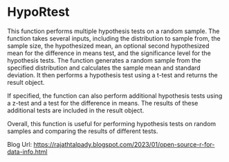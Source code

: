 # HypoRtest

This function performs multiple hypothesis tests on a random sample. The function takes several inputs, including the distribution to sample from, the sample size, the hypothesized mean, an optional second hypothesized mean for the difference in means test, and the significance level for the hypothesis tests. The function generates a random sample from the specified distribution and calculates the sample mean and standard deviation. It then performs a hypothesis test using a t-test and returns the result object.

If specified, the function can also perform additional hypothesis tests using a z-test and a test for the difference in means. The results of these additional tests are included in the result object.

Overall, this function is useful for performing hypothesis tests on random samples and comparing the results of different tests.

Blog Url: https://rajathtalpady.blogspot.com/2023/01/open-source-r-for-data-info.html
